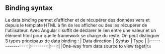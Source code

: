 
## Binding syntax
Le data binding permet d'afficher et de récupérer des données vers et depuis le template HTML à fin de les afficher ou des les récupérer de l'utilisateur. Avec Angular il suffit de déclarer le lien entre une valeur et un élément html pour que le framework se charge du reste. On peut distinguer 3 types principaux de data binding :
| Data direction | Syntax | Type |
|:----------------:|:--------:|:---:|
|One-way from data source to view taget|```ts```


<!--stackedit_data:
eyJoaXN0b3J5IjpbMTMxMjY1MTU5NywtMjEwMDU0NjcxXX0=
-->